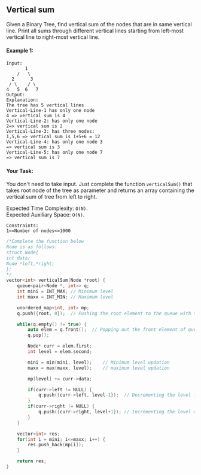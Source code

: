 ## Vertical sum

Given a Binary Tree, find vertical sum of the nodes that are in same vertical line. Print all sums through different vertical lines starting from left-most vertical line to right-most vertical line.

#### Example 1:

```
Input:
       1
    /   \
  2      3
 / \    / \
4   5  6   7
Output:
Explanation:
The tree has 5 vertical lines
Vertical-Line-1 has only one node
4 => vertical sum is 4
Vertical-Line-2: has only one node
2=> vertical sum is 2
Vertical-Line-3: has three nodes:
1,5,6 => vertical sum is 1+5+6 = 12
Vertical-Line-4: has only one node 3
=> vertical sum is 3
Vertical-Line-5: has only one node 7
=> vertical sum is 7
```

#### Your Task:

You don't need to take input. Just complete the function `verticalSum()` that takes root node of the tree as parameter and returns an array containing the vertical sum of tree from left to right.

Expected Time Complexity: `O(N)`.  
Expected Auxiliary Space: `O(N)`.

```
Constraints:
1<=Number of nodes<=1000
```

```c++
/*Complete the function below
Node is as follows:
struct Node{
int data;
Node *left,*right;
};
*/
vector<int> verticalSum(Node *root) {
    queue<pair<Node *, int>> q;
    int mini = INT_MAX; // Minimum level
    int maxx = INT_MIN; // Maximum level

    unordered_map<int, int> mp;
    q.push({root, 0});  // Pushing the root element to the queue with the level as 0

    while(q.empty() != true) {
        auto elem = q.front();  // Popping out the front element of queue
        q.pop();

        Node* curr = elem.first;
        int level = elem.second;

        mini = min(mini, level);    // Minimum level updation
        maxx = max(maxx, level);    // maximum level updation

        mp[level] += curr->data;

        if(curr->left != NULL) {
            q.push({curr->left, level-1});  // Decrementing the level for moving left
        }
        if(curr->right != NULL) {
            q.push({curr->right, level+1}); // Incrementing the level moving right
        }
    }

    vector<int> res;
    for(int i = mini; i<=maxx; i++) {
        res.push_back(mp[i]);
    }

    return res;
}
```
